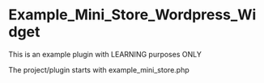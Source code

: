 # Example_Mini_Store_Wordpress_Widget
This is an example plugin with LEARNING purposes ONLY

The project/plugin starts with example_mini_store.php

